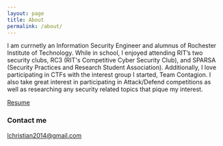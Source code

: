 ```yaml
---
layout: page
title: About
permalink: /about/
---
```


I am currnetly an Information Security Engineer and alumnus of Rochester Institute of Technology. While in school, I enjoyed attending RIT’s two security clubs, RC3 (RIT's Competitive Cyber Security Club), and SPARSA (Security Practices and Research Student Association). Additionally, I love participating in CTFs with the interest group I started, Team Contagion. I also take great interest in participating in Attack/Defend competitions as well as researching any security related topics that pique my interest.

[Resume](https://drive.google.com/file/d/1B_d4xz-EVYzrUSqgnydITA8hCcqDUcAG/view)

### Contact me

[lchristian2014@gmail.com](mailto:lchristian2014@gmail.com)

